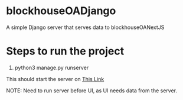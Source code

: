 # blockhouseOADjango
A simple Django server that serves data to blockhouseOANextJS

# Steps to run the project
1) python3 manage.py runserver

This should start the server on [This Link](http://127.0.0.1:8000)

NOTE: Need to run server before UI, as UI needs data from the server.